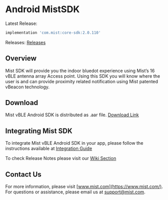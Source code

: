 # Android MistSDK
Latest Release:

```gradle
implementation 'com.mist:core-sdk:2.0.110'
```
  

Releases:
[Releases](https://github.com/mistsys/mist-vble-android-sdk/releases)

## Overview
Mist SDK will provide you the indoor bluedot experience using Mist’s 16 vBLE antenna array Access point. Using this SDK you will know where the user is and can provide proximity related notification using Mist patented vBeacon technology.

## Download
Mist vBLE Android SDK is distributed as .aar file. [Download Link](https://github.com/mistsys/mist-vble-android-sdk/tree/master/Library)
  
## Integrating Mist SDK
To integrate Mist vBLE Android SDK in your app, please follow the instructions available at [Integration Guide](https://github.com/mistsys/mist-vble-android-sdk/wiki)

To check Release Notes please visit our [Wiki Section](https://github.com/mistsys/mist-vble-android-sdk/wiki/Release-Notes)

## Contact Us
For more information, please visit [www.mist.com](https://www.mist.com/). For questions or assistance, please email us at support@mist.com.
